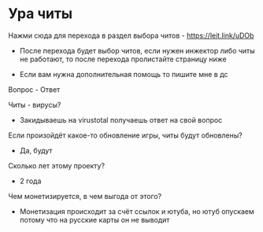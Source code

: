 # Ура читы

Нажми сюда для перехода в раздел выбора читов - https://leit.link/uDOb

- После перехода будет выбор читов, если нужен инжектор либо читы не работают, то после перехода пролистайте страницу ниже

- Если вам нужна дополнительная помощь то пишите мне в дс

Вопрос - Ответ

Читы - вирусы? 

- Закидываешь на virustotal получаешь ответ на свой вопрос

Если произойдёт какое-то обновление игры, читы будут обновлены? 

- Да, будут

Сколько лет этому проекту? 

- 2 года

Чем монетизируется, в чем выгода от этого? 

- Монетизация происходит за счёт ссылок и ютуба, но ютуб опускаем потому что на русские карты он не выводит 


